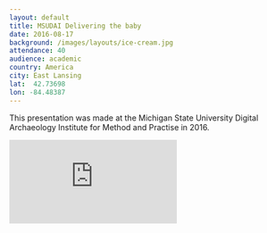 ```yaml
---
layout: default
title: MSUDAI Delivering the baby
date: 2016-08-17
background: /images/layouts/ice-cream.jpg
attendance: 40
audience: academic
country: America
city: East Lansing
lat:  42.73698
lon: -84.48387
---
```

This presentation was made at the Michigan State University Digital Archaeology Institute for Method and Practise in 2016.

<div class="embed-responsive embed-responsive-4by3 mb-3">
  <iframe src="https://docs.google.com/presentation/d/e/2PACX-1vSo0DEvS-yt9SiyGVrPkkCBVc5RVuLokwgfN-9cqFbKNWuJNVJ0S4e7TFLvz140zDRw1ke6gTk9XqlX/embed?start=false&loop=false&delayms=3000" frameborder="0" class="embed-responsive-item" allowfullscreen="true" mozallowfullscreen="true" webkitallowfullscreen="true"></iframe>
</div>
